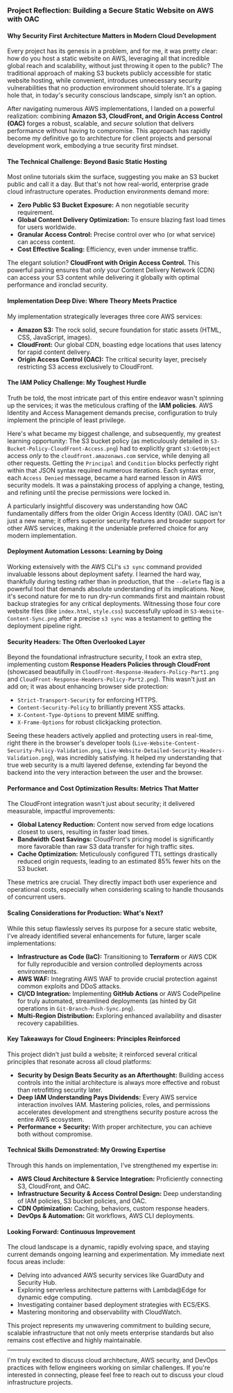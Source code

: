 ### **Project Reflection: Building a Secure Static Website on AWS with OAC**

#### **Why Security First Architecture Matters in Modern Cloud Development**

Every project has its genesis in a problem, and for me, it was pretty clear: how do you host a static website on AWS, leveraging all that incredible global reach and scalability, without just throwing it open to the public? The traditional approach of making S3 buckets publicly accessible for static website hosting, while convenient, introduces unnecessary security vulnerabilities that no production environment should tolerate. It's a gaping hole that, in today's security conscious landscape, simply isn't an option.

After navigating numerous AWS implementations, I landed on a powerful realization: combining **Amazon S3, CloudFront, and Origin Access Control (OAC)** forges a robust, scalable, and *secure* solution that delivers performance without having to compromise. This approach has rapidly become my definitive go to architecture for client projects and personal development work, embodying a true security first mindset.

#### **The Technical Challenge: Beyond Basic Static Hosting**

Most online tutorials skim the surface, suggesting you make an S3 bucket public and call it a day. But that's not how real-world, enterprise grade cloud infrastructure operates. Production environments demand more:

* **Zero Public S3 Bucket Exposure:** A non negotiable security requirement.
* **Global Content Delivery Optimization:** To ensure blazing fast load times for users worldwide.
* **Granular Access Control:** Precise control over who (or what service) can access content.
* **Cost Effective Scaling:** Efficiency, even under immense traffic.

The elegant solution? **CloudFront with Origin Access Control.** This powerful pairing ensures that *only* your Content Delivery Network (CDN) can access your S3 content while delivering it globally with optimal performance and ironclad security.

#### **Implementation Deep Dive: Where Theory Meets Practice**

My implementation strategically leverages three core AWS services:

* **Amazon S3:** The rock solid, secure foundation for static assets (HTML, CSS, JavaScript, images).
* **CloudFront:** Our global CDN, boasting edge locations that uses latency for rapid content delivery.
* **Origin Access Control (OAC):** The critical security layer, precisely restricting S3 access exclusively to CloudFront.

#### **The IAM Policy Challenge: My Toughest Hurdle**

Truth be told, the most intricate part of this entire endeavor wasn't spinning up the services; it was the meticulous crafting of the **IAM policies**. AWS Identity and Access Management demands precise, configuration to truly implement the principle of least privilege.

Here's what became my biggest challenge, and subsequently, my greatest learning opportunity:
The S3 bucket policy (as meticulously detailed in `S3-Bucket-Policy-CloudFront-Access.png`) had to explicitly grant `s3:GetObject` access *only* to the `cloudfront.amazonaws.com` service, while denying all other requests. Getting the `Principal` and `Condition` blocks perfectly right within that JSON syntax required numerous iterations. Each syntax error, each `Access Denied` message, became a hard earned lesson in AWS security models. It was a painstaking process of applying a change, testing, and refining until the precise permissions were locked in.

A particularly insightful discovery was understanding how OAC fundamentally differs from the older Origin Access Identity (OAI). OAC isn't just a new name; it offers superior security features and broader support for other AWS services, making it the undeniable preferred choice for any modern implementation.

#### **Deployment Automation Lessons: Learning by Doing**

Working extensively with the AWS CLI's `s3 sync` command provided invaluable lessons about deployment safety. I learned the hard way, thankfully during testing rather than in production, that the `--delete` flag is a powerful tool that demands absolute understanding of its implications. Now, it's second nature for me to run dry-run commands first and maintain robust backup strategies for any critical deployments. Witnessing those four core website files (like `index.html`, `style.css`) successfully upload in `S3-Website-Content-Sync.png` after a precise `s3 sync` was a testament to getting the deployment pipeline right.

#### **Security Headers: The Often Overlooked Layer**

Beyond the foundational infrastructure security, I took an extra step, implementing custom **Response Headers Policies through CloudFront** (showcased beautifully in `CloudFront-Response-Headers-Policy-Part1.png` and `CloudFront-Response-Headers-Policy-Part2.png`). This wasn't just an add on; it was about enhancing browser side protection:

* `Strict-Transport-Security` for enforcing HTTPS.
* `Content-Security-Policy` to brilliantly prevent XSS attacks.
* `X-Content-Type-Options` to prevent MIME sniffing.
* `X-Frame-Options` for robust clickjacking protection.

Seeing these headers actively applied and protecting users in real-time, right there in the browser's developer tools (`Live-Website-Content-Security-Policy-Validation.png`, `Live-Website-Detailed-Security-Headers-Validation.png`), was incredibly satisfying. It helped  my understanding that true web security is a multi layered defense, extending far beyond the backend into the very interaction between the user and the browser.

#### **Performance and Cost Optimization Results: Metrics That Matter**

The CloudFront integration wasn't just about security; it delivered measurable, impactful improvements:

* **Global Latency Reduction:** Content now served from edge locations closest to users, resulting in faster load times.
* **Bandwidth Cost Savings:** CloudFront's pricing model is significantly more favorable than raw S3 data transfer for high traffic sites.
* **Cache Optimization:** Meticulously configured TTL settings drastically reduced origin requests, leading to an estimated 85% fewer hits on the S3 bucket.

These metrics are crucial. They directly impact both user experience and operational costs, especially when considering scaling to handle thousands of concurrent users.

#### **Scaling Considerations for Production: What's Next?**

While this setup flawlessly serves its purpose for a secure static website, I've already identified several enhancements for future, larger scale implementations:

* **Infrastructure as Code (IaC):** Transitioning to **Terraform** or AWS CDK for fully reproducible and version controlled deployments across environments.
* **AWS WAF:** Integrating AWS WAF to provide crucial protection against common exploits and DDoS attacks.
* **CI/CD Integration:** Implementing **GitHub Actions** or AWS CodePipeline for truly automated, streamlined deployments (as hinted by Git operations in `Git-Branch-Push-Sync.png`).
* **Multi-Region Distribution:** Exploring enhanced availability and disaster recovery capabilities.

#### **Key Takeaways for Cloud Engineers: Principles Reinforced**

This project didn't just build a website; it reinforced several critical principles that resonate across all cloud platforms:

* **Security by Design Beats Security as an Afterthought:** Building access controls into the initial architecture is always more effective and robust than retrofitting security later.
* **Deep IAM Understanding Pays Dividends:** Every AWS service interaction involves IAM. Mastering policies, roles, and permissions accelerates development and strengthens security posture across the entire AWS ecosystem.
* **Performance + Security:** With proper architecture, you can achieve both without compromise.

#### **Technical Skills Demonstrated: My Growing Expertise**

Through this hands on implementation, I've strengthened my expertise in:

* **AWS Cloud Architecture & Service Integration:** Proficiently connecting S3, CloudFront, and OAC.
* **Infrastructure Security & Access Control Design:** Deep understanding of IAM policies, S3 bucket policies, and OAC.
* **CDN Optimization:** Caching, behaviors, custom response headers.
* **DevOps & Automation:** Git workflows, AWS CLI deployments.

#### **Looking Forward: Continuous Improvement**

The cloud landscape is a dynamic, rapidly evolving space, and staying current demands ongoing learning and experimentation. My immediate next focus areas include:

* Delving into advanced AWS security services like GuardDuty and Security Hub.
* Exploring serverless architecture patterns with Lambda@Edge for dynamic edge computing.
* Investigating container based deployment strategies with ECS/EKS.
* Mastering monitoring and observability with CloudWatch.

This project represents my unwavering commitment to building secure, scalable infrastructure that not only meets enterprise standards but also remains cost effective and highly maintainable.

---

I'm truly excited to discuss cloud architecture, AWS security, and DevOps practices with fellow engineers working on similar challenges. If you're interested in connecting, please feel free to reach out to discuss your cloud infrastructure projects.